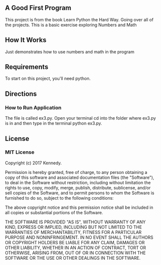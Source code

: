 ## A Good First Program

This project is from the book Learn Python the Hard Way. Going over all of the
projects. This is a basic exercise exploring Numbers and Math

## How It Works

Just demonstrates how to use numbers and math in the program

## Requirements

To start on this project, you'll need python.


## Directions

### How to Run Application

The file is called ex3.py. Open your terminal cd into the folder where ex3.py is in and then
type in the terminal python ex3.py.


## License

### MIT License

Copyright (c) 2017 Kennedy.

Permission is hereby granted, free of charge, to any person obtaining a copy
of this software and associated documentation files (the "Software"), to deal
in the Software without restriction, including without limitation the rights
to use, copy, modify, merge, publish, distribute, sublicense, and/or sell
copies of the Software, and to permit persons to whom the Software is
furnished to do so, subject to the following conditions:

The above copyright notice and this permission notice shall be included in all
copies or substantial portions of the Software.

THE SOFTWARE IS PROVIDED "AS IS", WITHOUT WARRANTY OF ANY KIND, EXPRESS OR
IMPLIED, INCLUDING BUT NOT LIMITED TO THE WARRANTIES OF MERCHANTABILITY,
FITNESS FOR A PARTICULAR PURPOSE AND NONINFRINGEMENT. IN NO EVENT SHALL THE
AUTHORS OR COPYRIGHT HOLDERS BE LIABLE FOR ANY CLAIM, DAMAGES OR OTHER
LIABILITY, WHETHER IN AN ACTION OF CONTRACT, TORT OR OTHERWISE, ARISING FROM,
OUT OF OR IN CONNECTION WITH THE SOFTWARE OR THE USE OR OTHER DEALINGS IN THE
SOFTWARE.
